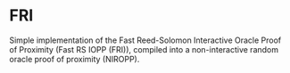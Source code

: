 # FRI

Simple implementation of the Fast Reed-Solomon Interactive Oracle Proof of Proximity (Fast RS IOPP (FRI)), compiled into a non-interactive random oracle proof of proximity (NIROPP).